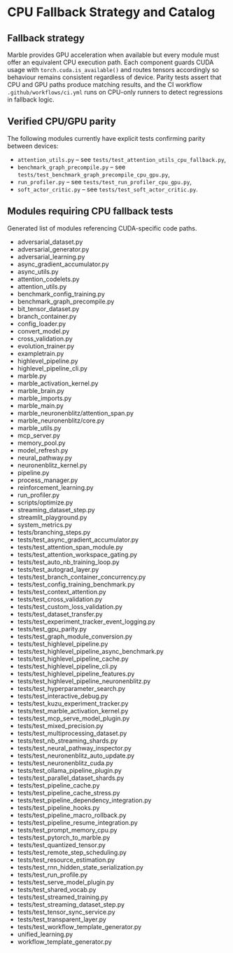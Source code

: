 # CPU Fallback Strategy and Catalog

## Fallback strategy
Marble provides GPU acceleration when available but every module must
offer an equivalent CPU execution path. Each component guards CUDA
usage with `torch.cuda.is_available()` and routes tensors accordingly
so behaviour remains consistent regardless of device. Parity tests
assert that CPU and GPU paths produce matching results, and the CI
workflow `.github/workflows/ci.yml` runs on CPU-only runners to detect
regressions in fallback logic.

## Verified CPU/GPU parity
The following modules currently have explicit tests confirming parity
between devices:
- `attention_utils.py` – see `tests/test_attention_utils_cpu_fallback.py`,
- `benchmark_graph_precompile.py` – see `tests/test_benchmark_graph_precompile_cpu_gpu.py`,
- `run_profiler.py` – see `tests/test_run_profiler_cpu_gpu.py`,
- `soft_actor_critic.py` – see `tests/test_soft_actor_critic.py`.

## Modules requiring CPU fallback tests
Generated list of modules referencing CUDA-specific code paths.

- adversarial_dataset.py
- adversarial_generator.py
- adversarial_learning.py
- async_gradient_accumulator.py
- async_utils.py
- attention_codelets.py
- attention_utils.py
- benchmark_config_training.py
- benchmark_graph_precompile.py
- bit_tensor_dataset.py
- branch_container.py
- config_loader.py
- convert_model.py
- cross_validation.py
- evolution_trainer.py
- exampletrain.py
- highlevel_pipeline.py
- highlevel_pipeline_cli.py
- marble.py
- marble_activation_kernel.py
- marble_brain.py
- marble_imports.py
- marble_main.py
- marble_neuronenblitz/attention_span.py
- marble_neuronenblitz/core.py
- marble_utils.py
- mcp_server.py
- memory_pool.py
- model_refresh.py
- neural_pathway.py
- neuronenblitz_kernel.py
- pipeline.py
- process_manager.py
- reinforcement_learning.py
- run_profiler.py
- scripts/optimize.py
- streaming_dataset_step.py
- streamlit_playground.py
- system_metrics.py
- tests/branching_steps.py
- tests/test_async_gradient_accumulator.py
- tests/test_attention_span_module.py
- tests/test_attention_workspace_gating.py
- tests/test_auto_nb_training_loop.py
- tests/test_autograd_layer.py
- tests/test_branch_container_concurrency.py
- tests/test_config_training_benchmark.py
- tests/test_context_attention.py
- tests/test_cross_validation.py
- tests/test_custom_loss_validation.py
- tests/test_dataset_transfer.py
- tests/test_experiment_tracker_event_logging.py
- tests/test_gpu_parity.py
- tests/test_graph_module_conversion.py
- tests/test_highlevel_pipeline.py
- tests/test_highlevel_pipeline_async_benchmark.py
- tests/test_highlevel_pipeline_cache.py
- tests/test_highlevel_pipeline_cli.py
- tests/test_highlevel_pipeline_features.py
- tests/test_highlevel_pipeline_neuronenblitz.py
- tests/test_hyperparameter_search.py
- tests/test_interactive_debug.py
- tests/test_kuzu_experiment_tracker.py
- tests/test_marble_activation_kernel.py
- tests/test_mcp_serve_model_plugin.py
- tests/test_mixed_precision.py
- tests/test_multiprocessing_dataset.py
- tests/test_nb_streaming_shards.py
- tests/test_neural_pathway_inspector.py
- tests/test_neuronenblitz_auto_update.py
- tests/test_neuronenblitz_cuda.py
- tests/test_ollama_pipeline_plugin.py
- tests/test_parallel_dataset_shards.py
- tests/test_pipeline_cache.py
- tests/test_pipeline_cache_stress.py
- tests/test_pipeline_dependency_integration.py
- tests/test_pipeline_hooks.py
- tests/test_pipeline_macro_rollback.py
- tests/test_pipeline_resume_integration.py
- tests/test_prompt_memory_cpu.py
- tests/test_pytorch_to_marble.py
- tests/test_quantized_tensor.py
- tests/test_remote_step_scheduling.py
- tests/test_resource_estimation.py
- tests/test_rnn_hidden_state_serialization.py
- tests/test_run_profile.py
- tests/test_serve_model_plugin.py
- tests/test_shared_vocab.py
- tests/test_streamed_training.py
- tests/test_streaming_dataset_step.py
- tests/test_tensor_sync_service.py
- tests/test_transparent_layer.py
- tests/test_workflow_template_generator.py
- unified_learning.py
- workflow_template_generator.py

